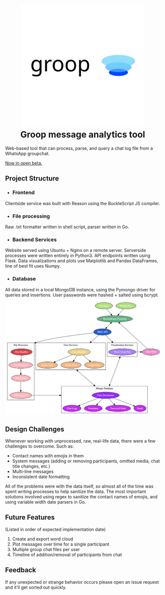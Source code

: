 <h1 align="center">
  <br>
  <a href="http://felipearce.pw"><img src="icon.svg" alt="groop" width="400"></a>
  <br>
  Groop message analytics tool
  <br>
</h1>

Web-based tool that can process, parse, and query a chat log file from a WhatsApp groupchat.

[Now in open beta.](http://felipearce.pw)

## Project Structure

- ### Frontend
 Clientside service was built with Reason using the BuckleScript JS compiler.
- ### File processing
Raw .txt formatter written in shell script, parser written in Go.
- ### Backend Services
Website served using Ubuntu + Nginx on a remote server. Serverside processes were written entirely in Python3. API endpoints written using Flask. Data visualizations and plots use Matplotlib and Pandas DataFrames, line of best fit uses Numpy.
- ### Database
All data stored in a local MongoDB instance, using the Pymongo driver for queries and insertions. User passwords were hashed + salted using bcrypt.

![Structure of service](architecture.png)

## Design Challenges
Whenever working with unprocessed, raw, real-life data, there were a few challenges to overcome. Such as:
- Contact names with emojis in them
- System messages (adding or removing participants, omitted media, chat title changes, etc.)
- Multi-line messages
- Inconsistent date formatting

All of the problems were with the data itself, so almost all of the time was spent writing processes to help sanitize the data. The most important solutions involved using regex to sanitize the contact names of emojis, and using variable width date parsers in Go.

## Future Features
(Listed in order of expected implementation date)
1. Create and export word cloud
2. Plot messages over time for a single participant
3. Multiple group chat files per user
4. Timeline of addition/removal of participants from chat

## Feedback
If any unexpected or strange behavior occurs please open an issue request and it'll get sorted out quickly.
